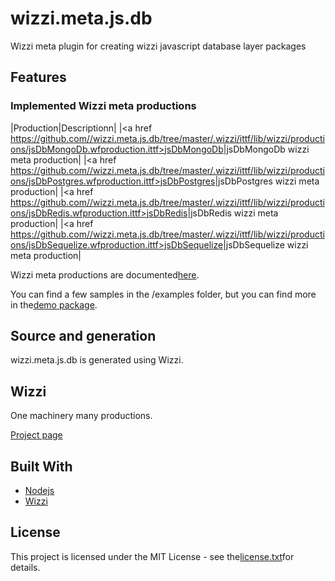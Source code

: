 # wizzi.meta.js.db

Wizzi meta plugin for creating wizzi javascript database layer packages

## Features
### Implemented Wizzi meta productions
|Production|Descriptionn|
|<a href https://github.com//wizzi.meta.js.db/tree/master/.wizzi/ittf/lib/wizzi/productions/jsDbMongoDb.wfproduction.ittf>jsDbMongoDb</a>|jsDbMongoDb wizzi meta production|
|<a href https://github.com//wizzi.meta.js.db/tree/master/.wizzi/ittf/lib/wizzi/productions/jsDbPostgres.wfproduction.ittf>jsDbPostgres</a>|jsDbPostgres wizzi meta production|
|<a href https://github.com//wizzi.meta.js.db/tree/master/.wizzi/ittf/lib/wizzi/productions/jsDbRedis.wfproduction.ittf>jsDbRedis</a>|jsDbRedis wizzi meta production|
|<a href https://github.com//wizzi.meta.js.db/tree/master/.wizzi/ittf/lib/wizzi/productions/jsDbSequelize.wfproduction.ittf>jsDbSequelize</a>|jsDbSequelize wizzi meta production|


Wizzi meta productions are documented[here](https://stfnbssl.github.io/wizzi/docs/wizziplugins.html).

You can find a few samples in the /examples folder, but you can find more in the[demo package](https://github.com/wizzifactory/wizzi/tree/master/packages/wizzi-demo/.wizzi/ittf/examples/advanced/plugins).
## Source and generation
wizzi.meta.js.db is generated using Wizzi.

## Wizzi

One machinery many productions.

[Project page](https://stfnbssl.github.io/wizzi)
## Built With
* [Nodejs](https://nodejs.org)
* [Wizzi](https://github.com/stfnbssl/wizzi)

## License
This project is licensed under the MIT License - see the[license.txt](license.txt)for details.
